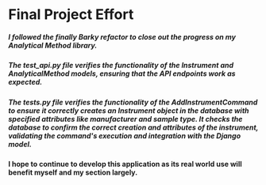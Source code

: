 # Final Project Effort
##### <p>I followed the finally Barky refactor to close out the progress on my Analytical Method library.</p>

##### <p> The test_api.py file verifies the functionality of the Instrument and AnalyticalMethod models, ensuring that the API endpoints work as expected. </p>

##### <p> The tests.py file verifies the functionality of the AddInstrumentCommand to ensure it correctly creates an Instrument object in the database with specified attributes like manufacturer and sample type. It checks the database to confirm the correct creation and attributes of the instrument, validating the command's execution and integration with the Django model. </p>

#### <p> I hope to continue to develop this application as its real world use will benefit myself and my section largely. </p>
